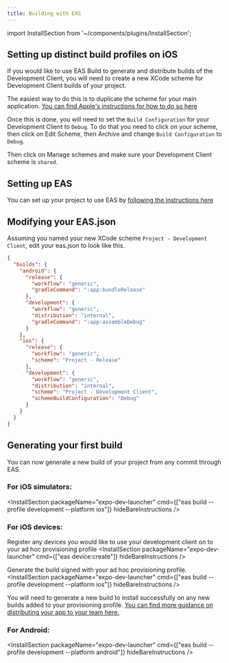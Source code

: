```yaml
---
title: Building with EAS
---
```


import InstallSection from '~/components/plugins/InstallSection';

## Setting up distinct build profiles on iOS

If you would like to use EAS Build to generate and distribute builds of the Development Client, you will need to create a new XCode scheme for Development Client builds of your project.

The easiest way to do this is to duplicate the scheme for your main application. [You can find Apple's instructions for how to do so here](https://developer.apple.com/library/archive/documentation/ToolsLanguages/Conceptual/Xcode_Overview/ManagingSchemes.html)

Once this is done, you will need to set the `Build Configuration` for your Development Client to `Debug`. To do that you need to click on your scheme, then click on Edit Scheme, then Archive and change `Build Configuration` to `Debug`.

Then click on Manage schemes and make sure your Development Client scheme is `shared`.

## Setting up EAS

You can set up your project to use EAS by [following the instructions here](/build/setup/#3-configure-the-project)

## Modifying your EAS.json

Assuming you named your new XCode scheme `Project - Development Client`, edit your eas.json to look like this.

```json
{
  "builds": {
    "android": {
      "release": {
        "workflow": "generic",
        "gradleCommand": ":app:bundleRelease"
      },
      "development": {
        "workflow": "generic",
        "distribution": "internal",
        "gradleCommand": ":app:assembleDebug"
      }
    },
    "ios": {
      "release": {
        "workflow": "generic",
        "scheme": "Project - Release"
      },
      "development": {
        "workflow": "generic",
        "distribution": "internal",
        "scheme": "Project - Development Client",
        "schemeBuildConfiguration": "Debug"
      }
    }
  }
}
```

## Generating your first build

You can now generate a new build of your project from any commit through EAS.

### For iOS simulators:

<InstallSection packageName="expo-dev-launcher" cmd={["eas build --profile development --platform ios"]} hideBareInstructions />

### For iOS devices:

Register any devices you would like to use your development client on to your ad hoc provisioning profile
<InstallSection packageName="expo-dev-launcher" cmd={["eas device:create"]} hideBareInstructions />

Generate the build signed with your ad hoc provisioning profile.
<InstallSection packageName="expo-dev-launcher" cmd={["eas build --profile development --platform ios"]} hideBareInstructions />

You will need to generate a new build to install successfully on any new builds added to your provisioning profile. [You can find more guidance on distributing your app to your team here.](https://docs.expo.io/build/internal-distribution/)

### For Android:

<InstallSection packageName="expo-dev-launcher" cmd={["eas build --profile development --platform android"]} hideBareInstructions />
